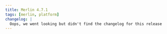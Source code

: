```yaml
---
title: Merlin 4.7.1
tags: [merlin, platform]
changelog: |
  Oops, we went looking but didn't find the changelog for this release 🙈
---
```

